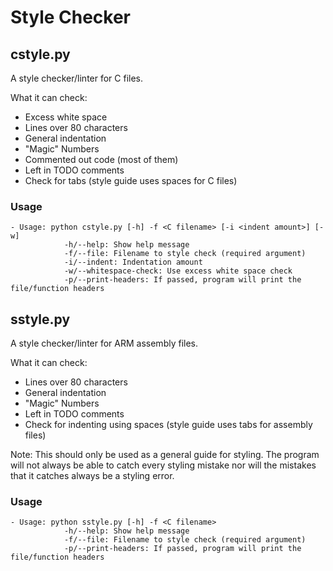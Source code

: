 # Style Checker
## cstyle.py
A style checker/linter for C files.

What it can check:

- Excess white space
- Lines over 80 characters
- General indentation
- "Magic" Numbers
- Commented out code (most of them)
- Left in TODO comments
- Check for tabs (style guide uses spaces for C files)

### Usage

    - Usage: python cstyle.py [-h] -f <C filename> [-i <indent amount>] [-w]
                -h/--help: Show help message
                -f/--file: Filename to style check (required argument)
                -i/--indent: Indentation amount
                -w/--whitespace-check: Use excess white space check
                -p/--print-headers: If passed, program will print the file/function headers
    
## sstyle.py
A style checker/linter for ARM assembly files.

What it can check:

- Lines over 80 characters
- General indentation
- "Magic" Numbers
- Left in TODO comments
- Check for indenting using spaces (style guide uses tabs for assembly files)
    
Note: This should only be used as a general guide for styling. The program
will not always be able to catch every styling mistake nor will the
mistakes that it catches always be a styling error.
    
### Usage

    - Usage: python sstyle.py [-h] -f <C filename>
                -h/--help: Show help message
                -f/--file: Filename to style check (required argument)
                -p/--print-headers: If passed, program will print the file/function headers